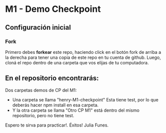 # M1 - Demo Checkpoint

## Configuración inicial

### Fork

Primero debes __forkear__ este repo, haciendo click en el botón fork de arriba a la derecha para tener una copia de este repo en tu cuenta de github. Luego, cloná el repo dentro de una carpeta que vos elijas de tu computadora.

## En el repositorio encontrarás:

Dos carpetas demos de CP del M1:

  * Una carpeta se llama "henry-M1-checkpoint"
    Esta tiene test, por lo que deberás hacer npm install en esa carpeta.
  * Y la otra carpeta se llama "Otro CP M1"
    está dentro del mismo repositorio, pero no tiene test.

Espero te sirva para practicar!. 
Éxitos! Julia Funes.